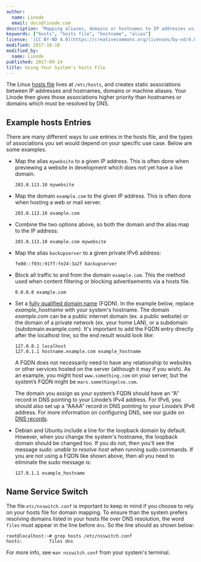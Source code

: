 ```yaml
---
author:
  name: Linode
  email: docs@linode.com
description: 'Mapping aliases, domains or hostnames to IP addresses using the system hosts file.'
keywords: ["hosts", "hosts file", "hostname", "alias"]
license: '[CC BY-ND 4.0](https://creativecommons.org/licenses/by-nd/4.0)'
modified: 2017-10-10
modified_by:
  name: Linode
published: 2017-09-14
title: Using Your System's hosts File
---
```


The Linux [hosts file](http://man7.org/linux/man-pages/man5/hosts.5.html) lives at `/etc/hosts`, and creates static associations between IP addresses and hostnames, domains or machine aliases. Your Linode then gives those associations higher priority than hostnames or domains which must be resolved by DNS.


## Example hosts Entries

There are many different ways to use entries in the hosts file, and the types of associations you set would depend on your specific use case. Below are some examples.

- Map the alias `mywebsite` to a given IP address. This is often done when previewing a website in development which does not yet have a live domain.

      203.0.113.10 mywebsite

- Map the domain `example.com` to the given IP address. This is often done when hosting a web or mail server.

      203.0.113.10 example.com

- Combine the two options above, so both the domain and the alias map to the IP address:

      203.0.113.10 example.com mywebsite

- Map the alias `backupserver` to a given private IPv6 address:

      fe80::f03c:91ff:fe24:3a2f backupserver

- Block all traffic to and from the domain `example.com`. This the method used when content filtering or blocking advertisements via a hosts file.

      0.0.0.0 example.com

- Set a [fully qualified domain name](https://en.wikipedia.org/wiki/Fully_qualified_domain_name) (FQDN). In the example below, replace *example_hostname* with your system's hostname. The domain *example.com* can be a public internet domain (ex. a public website) or the domain of a private network (ex. your home LAN), or a subdomain (subdomain.example.com). It's important to add the FQDN entry directly after the localhost line, so the end result would look like:

      127.0.0.1 localhost
      127.0.1.1 hostname.example.com example_hostname

    A FQDN does not necessarily need to have any relationship to websites or other services hosted on the server (although it may if you wish). As an example, you might host `www.something.com` on your server, but the system’s FQDN might be `mars.somethingelse.com`.

    The domain you assign as your system’s FQDN should have an “A” record in DNS pointing to your Linode’s IPv4 address. For IPv6, you should also set up a “AAAA” record in DNS pointing to your Linode’s IPv6 address. For more information on configuring DNS, see our guide on [DNS records](/content/networking/dns/dns-records-an-introduction).

- Debian and Ubuntu include a line for the loopback domain by default. However, when you change the system's hostname, the loopback domain should be changed too. If you do not, then you'll see the message *sudo: unable to resolve host* when running sudo commands. If you are not using a FQDN like shown above, then all you need to eliminate the sudo message is:

      127.0.1.1 example_hostname

## Name Service Switch

The file `etc/nsswitch.conf` is important to keep in mind if you choose to rely on your hosts file for domain mapping. To ensure than the system prefers resolving domains listed in your hosts file over DNS resolution, the word `files` must appear in the line before `dns`. So the line should as shown below:

    root@localhost:~# grep hosts /etc/nsswitch.conf
    hosts:          files dns

For more info, see `man nsswitch.conf` from your system's terminal.
